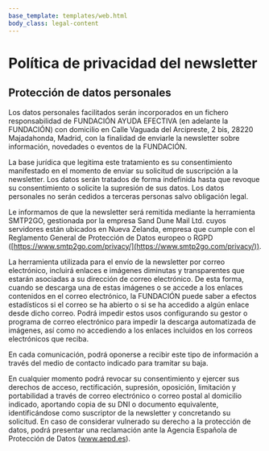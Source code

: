 ```yaml
---
base_template: templates/web.html
body_class: legal-content
---
```


# Política de privacidad del newsletter 

## Protección de datos personales

Los datos personales facilitados serán incorporados en un fichero responsabilidad de FUNDACIÓN AYUDA EFECTIVA (en adelante la FUNDACIÓN) con domicilio en Calle Vaguada del Arcipreste, 2 bis, 28220 Majadahonda, Madrid, con la finalidad de enviarle la newsletter sobre información, novedades o eventos de la FUNDACIÓN.

La base jurídica que legitima este tratamiento es su consentimiento manifestado en el momento de enviar su solicitud de suscripción a la newsletter. Los datos serán tratados de forma indefinida hasta que revoque su consentimiento o solicite la supresión de sus datos. Los datos personales no serán cedidos a terceras personas salvo obligación legal.

Le informamos de que la newsletter será remitida mediante la herramienta SMTP2GO, gestionada por la empresa Sand Dune Mail Ltd. cuyos servidores están ubicados en Nueva Zelanda, empresa que cumple con el Reglamento General de Protección de Datos europeo o RGPD ([https://www.smtp2go.com/privacy/](https://www.smtp2go.com/privacy/)).

La herramienta utilizada para el envío de la newsletter por correo electrónico, incluirá enlaces e imágenes diminutas y transparentes que estarán asociadas a su dirección de correo electrónico. De esta forma, cuando se descarga una de estas imágenes o se accede a los enlaces contenidos en el correo electrónico, la FUNDACIÓN puede saber a efectos estadísticos si el correo se ha abierto o si se ha accedido a algún enlace desde dicho correo. Podrá impedir estos usos configurando su gestor o programa de correo electrónico para impedir la descarga automatizada de imágenes, así como no accediendo a los enlaces incluidos en los correos electrónicos que reciba.

En cada comunicación, podrá oponerse a recibir este tipo de información a través del medio de contacto indicado para tramitar su baja.

En cualquier momento podrá revocar su consentimiento y ejercer sus derechos de acceso, rectificación, supresión, oposición, limitación y portabilidad a través de correo electrónico o correo postal al domicilio indicado, aportando copia de su DNI o documento equivalente, identificándose como suscriptor de la newsletter y concretando su solicitud. En caso de considerar vulnerado su derecho a la protección de datos, podrá presentar una reclamación ante la Agencia Española de Protección de Datos (www.aepd.es).
